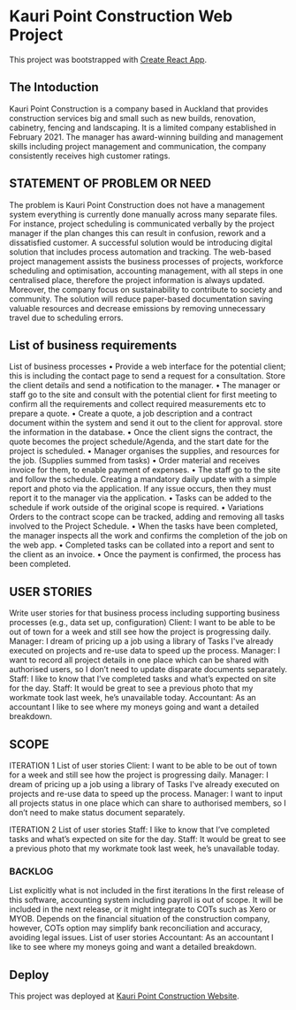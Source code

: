 # Kauri Point Construction Web Project

This project was bootstrapped with [Create React App](https://github.com/facebook/create-react-app).

## The Intoduction

Kauri Point Construction is a company based in Auckland that provides construction services big and small such as new builds, renovation, cabinetry, fencing and landscaping. It is a limited company established in February 2021. The manager has award-winning building and management skills including project management and communication, the company consistently receives high customer ratings.

## STATEMENT OF PROBLEM OR NEED
The problem is Kauri Point Construction does not have a management system everything is currently done manually across many separate files. For instance, project scheduling is communicated verbally by the project manager if the plan changes this can result in confusion, rework and a dissatisfied customer. 
A successful solution would be introducing digital solution that includes process automation and tracking. The web-based project management assists the business processes of projects, workforce scheduling and optimisation, accounting management, with all steps in one centralised place, therefore the project information is always updated. Moreover, the company focus on sustainability to contribute to society and community. The solution will reduce paper-based documentation saving valuable resources and decrease emissions by removing unnecessary travel due to scheduling errors.


## List of business requirements

List of business processes
•	Provide a web interface for the potential client; this is including the contact page to send a request for a consultation. Store the client details and send a notification to the manager.
•	The manager or staff go to the site and consult with the potential client for first meeting to confirm all the requirements and collect required measurements etc to prepare a quote.
•	Create a quote, a job description and a contract document within the system and send it out to the client for approval. store the information in the database.
•	Once the client signs the contract, the quote becomes the project schedule/Agenda, and the start date for the project is scheduled.
•	Manager organises the supplies, and resources for the job. (Supplies summed from tasks)
•	Order material and receives invoice for them, to enable payment of expenses.
•	The staff go to the site and follow the schedule. Creating a mandatory daily update with a simple report and photo via the application. If any issue occurs, then they must report it to the manager via the application.
•	Tasks can be added to the schedule if work outside of the original scope is required.
•	Variations Orders to the contract scope can be tracked, adding and removing all tasks involved to the Project Schedule.
•	When the tasks have been completed, the manager inspects all the work and confirms the completion of the job on the web app.
•	Completed tasks can be collated into a report and sent to the client as an invoice.
•	Once the payment is confirmed, the process has been completed.


## USER STORIES

Write user stories for that business process including supporting business processes (e.g., data set up, configuration)
Client: I want to be able to be out of town for a week and still see how the project is progressing daily.
Manager: I dream of pricing up a job using a library of Tasks I've already executed on projects and re-use data to speed up the process.
Manager: I want to record all project details in one place which can be shared with authorised users, so I don’t need to update disparate documents separately.
Staff: I like to know that I’ve completed tasks and what’s expected on site for the day.
Staff: It would be great to see a previous photo that my workmate took last week, he’s unavailable today.
Accountant: As an accountant I like to see where my moneys going and want a detailed breakdown.


## SCOPE

ITERATION 1
List of user stories
Client: I want to be able to be out of town for a week and still see how the project is progressing daily.
Manager: I dream of pricing up a job using a library of Tasks I've already executed on projects and re-use data to speed up the process.
Manager: I want to input all projects status in one place which can share to authorised members, so I don’t need to make status document separately.

ITERATION 2
List of user stories
Staff: I like to know that I’ve completed tasks and what’s expected on site for the day.
Staff: It would be great to see a previous photo that my workmate took last week, he’s unavailable today.


### BACKLOG

List explicitly what is not included in the first iterations
In the first release of this software, accounting system including payroll is out of scope. It will be included in the next release, or it might integrate to COTs such as Xero or MYOB. Depends on the financial situation of the construction company, however, COTs option may simplify bank reconciliation and accuracy, avoiding legal issues.
List of user stories
Accountant: As an accountant I like to see where my moneys going and want a detailed breakdown.

## Deploy
This project was deployed at [Kauri Point Construction Website](https://www.kauripointconstruction.co.nz/).



